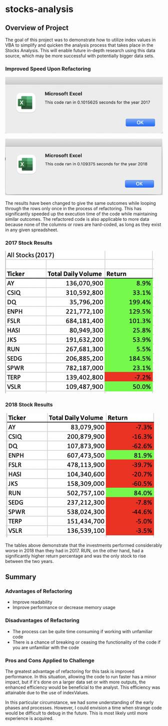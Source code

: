# stocks-analysis

## Overview of Project
The goal of this project was to demonstrate how to utilize index values in VBA to simplify and quicken the analysis process that takes place in the Stocks Analysis. This will enable future in-depth research using this data source, which may be more successful with potentially bigger data sets.

### Improved Speed Upon Refactoring
 ![VBA_Challenge_2017](https://github.com/damienfranco/stocks-analysis/blob/main/resources/VBA_Challenge_2017.png)


![VBA_Challenge_2018](https://github.com/damienfranco/stocks-analysis/blob/main/resources/VBA_Challenge_2018.png)


The results have been changed to give the same outcomes while looping through the rows only once in the process of refactoring. This has significantly speeded up the execution time of the code while maintaining similar outcomes. The refactored code is also applicable to more data because none of the columns or rows are hard-coded, as long as they exist in any given spreadsheet.

### 2017 Stock Results
![2017 Stock Results](https://github.com/damienfranco/stocks-analysis/blob/main/resources/All_Stocks_2017.png)

### 2018 Stock Results
![2018 Stock Results](https://github.com/damienfranco/stocks-analysis/blob/main/resources/All_Stocks_2018.png)

The tables above demonstrate that the investments performed considerably worse in 2018 than they had in 2017. RUN, on the other hand, had a significantly higher return percentage and was the only stock to rise between the two years.

## Summary
### Advantages of Refactoring
- Improve readability
- Improve performance or decrease memory usage

### Disadvantages of Refactoring
- The process can be quite time consuming if working with unfamiliar code
- There is a chance of breaking or ceasing the functionality of the code if you are unfamiliar with the code

### Pros and Cons Applied to Challenge
The greatest advantage of refactoring for this task is improved performance. In this situation, allowing the code to run faster has a minor impact, but if it's done on a larger data set or with more outputs, the enhanced efficiency would be beneficial to the analyst. This efficiency was attainable due to the use of indexValues.

In this particular circumstance, we had some understanding of the early phases and processes. However, I could envision a time when strange code would be difficult to debug in the future. This is most likely until more experience is acquired.

